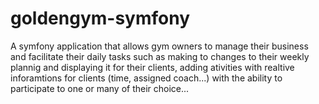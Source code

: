 # goldengym-symfony
A symfony application that allows gym owners to manage their business and facilitate their daily tasks such as making to changes to their weekly plannig and displaying it for their clients, adding ativities with realtive inforamtions for clients (time, assigned coach...) with the ability to participate to one or many of their choice... 
